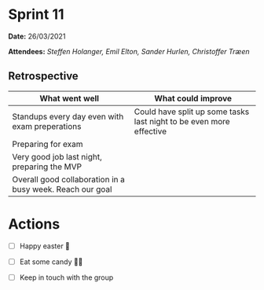 
# Sprint 11

**Date:** 26/03/2021

**Attendees:** *Steffen Holanger, Emil Elton, Sander Hurlen, Christoffer Træen*

## Retrospective

| What went well                                            | What could improve                                           |
| --------------------------------------------------------- | ------------------------------------------------------------ |
| Standups every day even with exam preperations            | Could have split up some tasks last night to be even more effective |
| Preparing for exam                                        |                                                              |
| Very good job last night, preparing the MVP               |                                                              |
| Overall good collaboration in a busy week. Reach our goal |                                                              |

# Actions

- [ ] Happy easter 🐣
- [ ] Eat some candy 🍬🍭
- [ ] Keep in touch with the group

